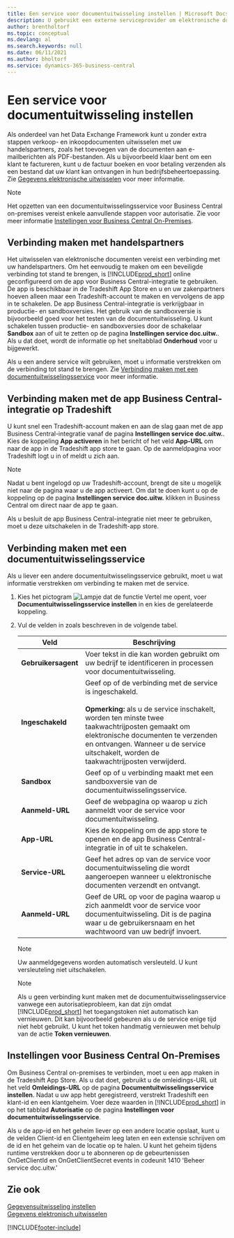 ```yaml
---
title: Een service voor documentuitwisseling instellen | Microsoft Docs
description: U gebruikt een externe serviceprovider om elektronische documenten uit te wisselen met uw handelspartners.
author: brentholtorf
ms.topic: conceptual
ms.devlang: al
ms.search.keywords: null
ms.date: 06/11/2021
ms.author: bholtorf
ms.service: dynamics-365-business-central
---
```

# Een service voor documentuitwisseling instellen

Als onderdeel van het Data Exchange Framework kunt u zonder extra stappen verkoop- en inkoopdocumenten uitwisselen met uw handelspartners, zoals het toevoegen van de documenten aan e-mailberichten als PDF-bestanden. Als u bijvoorbeeld klaar bent om een klant te factureren, kunt u de factuur boeken en voor betaling verzenden als een bestand dat uw klant kan ontvangen in hun bedrijfsbeheertoepassing. Zie [Gegevens elektronische uitwisselen](across-data-exchange.md) voor meer informatie.

> [!NOTE]
> Het opzetten van een documentuitwisselingsservice voor Business Central on-premises vereist enkele aanvullende stappen voor autorisatie. Zie voor meer informatie [Instellingen voor Business Central On-Premises](#settings-for-business-central-on-premises).

## Verbinding maken met handelspartners

Het uitwisselen van elektronische documenten vereist een verbinding met uw handelspartners. Om het eenvoudig te maken om een beveiligde verbinding tot stand te brengen, is [!INCLUDE[prod_short](includes/prod_short.md)] online geconfigureerd om de app voor Business Central-integratie te gebruiken. De app is beschikbaar in de Tradeshift App Store en u en uw zakenpartners hoeven alleen maar een Tradeshift-account te maken en vervolgens de app in te schakelen. De app Business Central-integratie is verkrijgbaar in productie- en sandboxversies. Het gebruik van de sandboxversie is bijvoorbeeld goed voor het testen van de documentuitwisseling. U kunt schakelen tussen productie- en sandboxversies door de schakelaar **Sandbox** aan of uit te zetten op de pagina **Instellingen service doc.uitw.**. Als u dat doet, wordt de informatie op het sneltabblad **Onderhoud** voor u bijgewerkt.

Als u een andere service wilt gebruiken, moet u informatie verstrekken om de verbinding tot stand te brengen. Zie [Verbinding maken met een documentuitwisselingsservice](across-how-to-set-up-a-document-exchange-service.md#to-connect-to-a-document-exchange-service) voor meer informatie.

## Verbinding maken met de app Business Central-integratie op Tradeshift

U kunt snel een Tradeshift-account maken en aan de slag gaan met de app Business Central-integratie vanaf de pagina **Instellingen service doc.uitw.**. Kies de koppeling **App activeren** in het bericht of het veld **App-URL** om naar de app in de Tradeshift app store te gaan. Op de aanmeldpagina voor Tradeshift logt u in of meldt u zich aan.

> [!NOTE]
> Nadat u bent ingelogd op uw Tradeshift-account, brengt de site u mogelijk niet naar de pagina waar u de app activeert. Om dat te doen kunt u op de koppeling op de pagina **Instellingen service doc.uitw.** klikken in Business Central om direct naar de app te gaan.

Als u besluit de app Business Central-integratie niet meer te gebruiken, moet u deze uitschakelen in de Tradeshift-app store. 

## Verbinding maken met een documentuitwisselingsservice

Als u liever een andere documentuitwisselingsservice gebruikt, moet u wat informatie verstrekken om verbinding te maken met de service.

1. Kies het pictogram ![Lampje dat de functie Vertel me opent](media/ui-search/search_small.png "Vertel me wat u wilt doen"), voer **Documentuitwisselingsservice instellen** in en kies de gerelateerde koppeling.  
2. Vul de velden in zoals beschreven in de volgende tabel.  

    |Veld|Beschrijving|  
    |---------------------------------|---------------------------------------|  
    |**Gebruikersagent**|Voer tekst in die kan worden gebruikt om uw bedrijf te identificeren in processen voor documentuitwisseling.|  
    |**Ingeschakeld**|Geef op of de verbinding met de service is ingeschakeld.<br><br> **Opmerking:** als u de service inschakelt, worden ten minste twee taakwachtrijposten gemaakt om elektronische documenten te verzenden en ontvangen. Wanneer u de service uitschakelt, worden de taakwachtrijposten verwijderd.|  
    |**Sandbox**|Geef op of u verbinding maakt met een sandboxversie van de documentuitwisselingsservice.|
    |**Aanmeld-URL**|Geef de webpagina op waarop u zich aanmeldt voor de service voor documentuitwisseling.|  
    |**App-URL**|Kies de koppeling om de app store te openen en de app Business Central-integratie in of uit te schakelen.|
    |**Service-URL**|Geef het adres op van de service voor documentuitwisseling die wordt aangeroepen wanneer u elektronische documenten verzendt en ontvangt.|  
    |**Aanmeld-URL**|Geef de URL op voor de pagina waarop u zich aanmeldt voor de service voor documentuitwisseling. Dit is de pagina waar u de gebruikersnaam en het wachtwoord van uw bedrijf invoert.|  
    
    > [!NOTE]  
    > Uw aanmeldgegevens worden automatisch versleuteld. U kunt versleuteling niet uitschakelen.

    > [!NOTE]
    > Als u geen verbinding kunt maken met de documentuitwisselingsservice vanwege een autorisatieprobleem, kan dat zijn omdat [!INCLUDE[prod_short](includes/prod_short.md)] het toegangstoken niet automatisch kan vernieuwen. Dit kan bijvoorbeeld gebeuren als u de service enige tijd niet hebt gebruikt. U kunt het token handmatig vernieuwen met behulp van de actie **Token vernieuwen**.

## Instellingen voor Business Central On-Premises

Om Business Central on-premises te verbinden, moet u een app maken in de Tradeshift App Store. Als u dat doet, gebruikt u de omleidings-URL uit het veld **Omleidings-URL** op de pagina **Documentuitwisselingsservice instellen**. Nadat u uw app hebt geregistreerd, verstrekt Tradeshift een klant-id en een klantgeheim. Voer deze waarden in [!INCLUDE[prod_short](includes/prod_short.md)] in op het tabblad **Autorisatie** op de pagina **Instellingen voor documentuitwisselingsservice**.

Als u de app-id en het geheim liever op een andere locatie opslaat, kunt u de velden Client-id en Clientgeheim leeg laten en een extensie schrijven om de id en het geheim van de locatie op te halen. U kunt het geheim tijdens runtime verstrekken door u te abonneren op de gebeurtenissen OnGetClientId en OnGetClientSecret events in codeunit 1410 'Beheer service doc.uitw.'

## Zie ook

[Gegevensuitwisseling instellen](across-set-up-data-exchange.md)  
[Gegevens elektronisch uitwisselen](across-data-exchange.md)


[!INCLUDE[footer-include](includes/footer-banner.md)]
